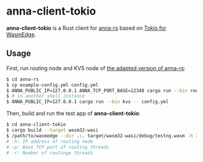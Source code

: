# anna-client-tokio

**anna-client-tokio** is a Rust client for [anna-rs](https://github.com/essa-project/anna-rs) based on [Tokio for WasmEdge](https://github.com/WasmEdge/tokio/tree/wasmedge).

## Usage

First, run routing node and KVS node of [the adapted version of anna-rs](https://github.com/richardchien/anna-rs):

```sh
$ cd anna-rs
$ cp example-config.yml config.yml
$ ANNA_PUBLIC_IP=127.0.0.1 ANNA_TCP_PORT_BASE=12340 cargo run --bin routing -- config.yml
$ # in another shell instance
$ ANNA_PUBLIC_IP=127.0.0.1 cargo run --bin kvs -- config.yml
```

Then, build and run the test app of **anna-client-tokio**:

```sh
$ cd anna-client-tokio
$ cargo build --target wasm32-wasi
$ /path/to/wasmedge --dir .:. target/wasm32-wasi/debug/testng.wasm -h 127.0.0.1 -p 12340 -r 2
# -h: IP address of routing node
# -p: Base TCP port of routing threads
# -r: Number of routinge threads
```
